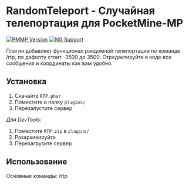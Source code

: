 # RandomTeleport - Случайная телепортация для PocketMine-MP

[![PMMP Version](https://img.shields.io/badge/PocketMine-5.0.0+-blue.svg)](https://github.com/pmmp/PocketMine-MP)
[![NG Support](https://img.shields.io/badge/NetherGamesMC-1.20--1.21.93-green.svg)](https://github.com/NetherGamesMC/PocketMine-MP)

Плагин добавляет функционал рандомной телепортации по команде /rtp, по дэфолту стоит -3500 до 3500. Отредактируйте в коде все сообщения и координаты как вам удобно.

## Установка
1. Скачайте `RTP.phar`
2. Поместите в папку `plugins/`
3. Перезапустите сервер

*Для DevTools:*
1. Поместите `RTP.zip` в `plugins/`
2. Разархивируйте
3. Перезагрузите сервер

## Использование
Основные команды:
/rtp
